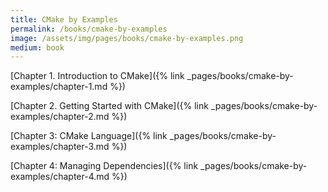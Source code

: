 ```yaml
---
title: CMake by Examples
permalink: /books/cmake-by-examples
image: /assets/img/pages/books/cmake-by-examples.png
medium: book
---
```


[Chapter 1. Introduction to CMake]({% link _pages/books/cmake-by-examples/chapter-1.md %})

[Chapter 2. Getting Started with CMake]({% link _pages/books/cmake-by-examples/chapter-2.md %})

[Chapter 3: CMake Language]({% link _pages/books/cmake-by-examples/chapter-3.md %})

[Chapter 4: Managing Dependencies]({% link _pages/books/cmake-by-examples/chapter-4.md %})
